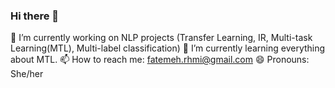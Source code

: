 ### Hi there 👋
🔭 I’m currently working on NLP projects (Transfer Learning, IR, Multi-task Learning(MTL), Multi-label classification)
🌱 I’m currently learning everything about MTL.
📫 How to reach me: fatemeh.rhmi@gmail.com
😄 Pronouns: She/her

<!--
**fatemerhmi/fatemerhmi** is a ✨ _special_ ✨ repository because its `README.md` (this file) appears on your GitHub profile.

Here are some ideas to get you started:

- 🔭 I’m currently working on ...
- 🌱 I’m currently learning ...
- 👯 I’m looking to collaborate on ...
- 🤔 I’m looking for help with ...
- 💬 Ask me about ...
- 📫 How to reach me: ...
- 😄 Pronouns: ...
- ⚡ Fun fact: ...
-->
